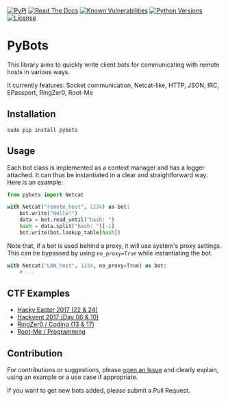 [![PyPi](https://img.shields.io/pypi/v/pybots.svg)](https://pypi.python.org/pypi/pybots/)
[![Read The Docs](https://readthedocs.org/projects/pybots/badge/?version=latest)](http://pybots.readthedocs.io/en/latest/?badge=latest)
[![Known Vulnerabilities](https://snyk.io/test/github/dhondta/pybots/badge.svg?targetFile=requirements.txt)](https://snyk.io/test/github/dhondta/pybots?targetFile=requirements.txt)
[![Python Versions](https://img.shields.io/pypi/pyversions/pybots.svg)](https://pypi.python.org/pypi/pybots/)
[![License](https://img.shields.io/pypi/l/pybots.svg)](https://pypi.python.org/pypi/pybots/)

# PyBots

This library aims to quickly write client bots for communicating with remote hosts in various ways.

It currently features: Socket communication, Netcat-like, HTTP, JSON, IRC, EPassport, RingZer0, Root-Me
  

## Installation

```
sudo pip install pybots
```


## Usage

Each bot class is implemented as a context manager and has a logger attached. It can thus be instantiated in a clear and straightforward way. Here is an example:

```py
from pybots import Netcat

with Netcat("remote_host", 1234) as bot:
    bot.write("Hello!")
    data = bot.read_until("hash: ")
    hash = data.split("hash: ")[-1]
    bot.write(bot.lookup_table[hash])
```

Note that, if a bot is used behind a proxy, it will use system's proxy settings. This can be bypassed by using `no_proxy=True` while instantiating the bot.

```py
with Netcat("LAN_host", 1234, no_proxy=True) as bot:
    # ...
```


## CTF Examples

* [Hacky Easter 2017 (22 & 24)](doc/examples/hacky-easter-2017.md)
* [Hackvent 2017 (Day 06 & 10)](doc/examples/hackvent-2017.md)
* [RingZer0 / Coding (13 & 17)](doc/examples/ringzer0.md)
* [Root-Me / Programming](doc/examples/rootme.md)


## Contribution

For contributions or suggestions, please [open an Issue](https://github.com/dhondta/pybots/issues/new) and clearly explain, using an example or a use case if appropriate. 

If you want to get new bots added, please submit a Pull Request.
